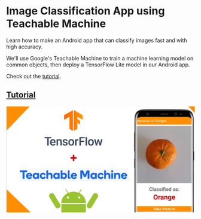 # Image Classification App using Teachable Machine
Learn how to make an Android app that can classify images fast and with high accuracy.

We'll use Google's Teachable Machine to train a machine learning model on common objects, then deploy a TensorFlow Lite model in our Android app.

Check out the [tutorial](https://youtu.be/jhGm4KDafKU).

## [Tutorial](https://youtu.be/jhGm4KDafKU)

<p align="center">
<!--   [<img src="https://github.com/IJ-Apps/Image-Classification-App-with-Teachable-Machine/blob/main/thumbnail.png" width="90%"/>](https://youtu.be/jhGm4KDafKU) -->
  
  [![Thumbnail](https://github.com/IJ-Apps/Image-Classification-App-with-Teachable-Machine/blob/main/thumbnail.png)](https://youtu.be/jhGm4KDafKU)
</p>

